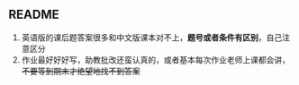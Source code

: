 ## README

1. 英语版的课后题答案很多和中文版课本对不上，**题号或者条件有区别**，自己注意区分
2. 作业最好好好写，助教批改还蛮认真的，或者基本每次作业老师上课都会讲，~~不要等到期末才绝望地找不到答案~~

